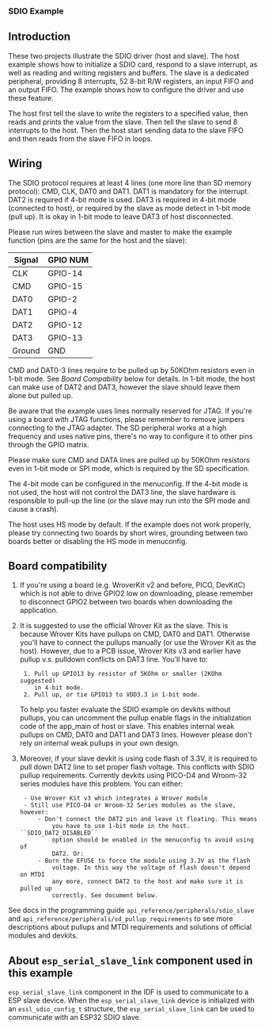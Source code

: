 ### SDIO Example

## Introduction

These two projects illustrate the SDIO driver (host and slave). The host
example shows how to initialize a SDIO card, respond to a slave interrupt, as
well as reading and writing registers and buffers. The slave is a dedicated
peripheral, providing 8 interrupts, 52 8-bit R/W registers, an input FIFO and
an output FIFO. The example shows how to configure the driver and use these
feature.

The host first tell the slave to write the registers to a specified value,
then reads and prints the value from the slave. Then tell the slave to send 8
interrupts to the host. Then the host start sending data to the slave FIFO
and then reads from the slave FIFO in loops.

## Wiring

The SDIO protocol requires at least 4 lines (one more line than SD memory
protocol): CMD, CLK, DAT0 and DAT1. DAT1 is mandatory for the interrupt. DAT2
is required if 4-bit mode is used. DAT3 is required in 4-bit mode (connected
to host), or required by the slave as mode detect in 1-bit mode (pull up). It
is okay in 1-bit mode to leave DAT3 of host disconnected.

Please run wires between the slave and master to make the example function
(pins are the same for the host and the slave):

| Signal | GPIO NUM |
|--------|----------|
| CLK    | GPIO-14  |
| CMD    | GPIO-15  |
| DAT0   | GPIO-2   |
| DAT1   | GPIO-4   |
| DAT2   | GPIO-12  |
| DAT3   | GPIO-13  |
| Ground | GND      |

CMD and DAT0-3 lines require to be pulled up by 50KOhm resistors even in
1-bit mode. See *Board Compability* below for details. In 1-bit mode, the
host can make use of DAT2 and DAT3, however the slave should leave them alone
but pulled up.

Be aware that the example uses lines normally reserved for JTAG. If you're
using a board with JTAG functions, please remember to remove jumpers
connecting to the JTAG adapter. The SD peripheral works at a high frequency
and uses native pins, there's no way to configure it to other pins through
the GPIO matrix.

Please make sure CMD and DATA lines are pulled up by 50KOhm resistors even in
1-bit mode or SPI mode, which is required by the SD specification.

The 4-bit mode can be configured in the menuconfig. If the 4-bit mode is not
used, the host will not control the DAT3 line, the slave hardware is
responsible to pull-up the line (or the slave may run into the SPI mode and
cause a crash).

The host uses HS mode by default. If the example does not work properly,
please try connecting two boards by short wires, grounding between two boards
better or disabling the HS mode in menuconfig.

## Board compatibility

1. If you're using a board (e.g. WroverKit v2 and before, PICO, DevKitC)
    which is not able to drive GPIO2 low on downloading, please remember to
    disconnect GPIO2 between two boards when downloading the application.

2. It is suggested to use the official Wrover Kit as the slave. This is
    because Wrover Kits have pullups on CMD, DAT0 and DAT1. Otherwise you'll have
    to connect the pullups manually (or use the Wrover Kit as the host). However,
    due to a PCB issue, Wrover Kits v3 and earlier have pullup v.s. pulldown
    conflicts on DAT3 line. You'll have to:

        1. Pull up GPIO13 by resistor of 5KOhm or smaller (2KOhm suggested)
           in 4-bit mode.
        2. Pull up, or tie GPIO13 to VDD3.3 in 1-bit mode.

    To help you faster evaluate the SDIO example on devkits without pullups,
    you can uncomment the pullup enable flags in the initialization code of
    the app_main of host or slave. This enables internal weak pullups on CMD,
    DAT0 and DAT1 and DAT3 lines. However please don't rely on internal weak
    pullups in your own design.

3. Moreover, if your slave devkit is using code flash of 3.3V, it is required
    to pull down DAT2 line to set proper flash voltage. This conflicts with SDIO
    pullup requirements. Currently devkits using PICO-D4 and Wroom-32 series
    modules have this problem. You can either:

        - Use Wrover Kit v3 which integrates a Wrover module
        - Still use PICO-D4 or Wroom-32 Series modules as the slave, however:
            - Don't connect the DAT2 pin and leave it floating. This means
                you have to use 1-bit mode in the host. ``SDIO_DAT2_DISABLED``
                option should be enabled in the menuconfig to avoid using of
                DAT2. Or:
            - Burn the EFUSE to force the module using 3.3V as the flash
                voltage. In this way the voltage of flash doesn't depend on MTDI
                any more, connect DAT2 to the host and make sure it is pulled up
                correctly. See document below.

See docs in the programming guide ``api_reference/peripherals/sdio_slave``
and ``api_reference/peripherals/sd_pullup_requirements`` to see more
descriptions about pullups and MTDI requirements and solutions of official
modules and devkits.

## About `esp_serial_slave_link` component used in this example

`esp_serial_slave_link` component in the IDF is used to communicate to a ESP slave device.
When the `esp_serial_slave_link` device is initialized with an `essl_sdio_config_t` structure,
the `esp_serial_slave_link` can be used to communicate with an ESP32 SDIO slave.
